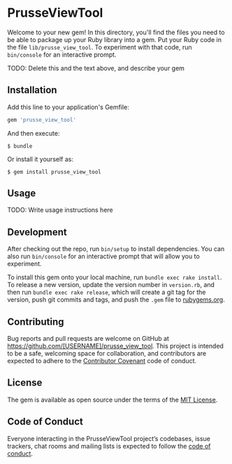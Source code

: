# PrusseViewTool

Welcome to your new gem! In this directory, you'll find the files you need to be able to package up your Ruby library into a gem. Put your Ruby code in the file `lib/prusse_view_tool`. To experiment with that code, run `bin/console` for an interactive prompt.

TODO: Delete this and the text above, and describe your gem

## Installation

Add this line to your application's Gemfile:

```ruby
gem 'prusse_view_tool'
```

And then execute:

    $ bundle

Or install it yourself as:

    $ gem install prusse_view_tool

## Usage

TODO: Write usage instructions here

## Development

After checking out the repo, run `bin/setup` to install dependencies. You can also run `bin/console` for an interactive prompt that will allow you to experiment.

To install this gem onto your local machine, run `bundle exec rake install`. To release a new version, update the version number in `version.rb`, and then run `bundle exec rake release`, which will create a git tag for the version, push git commits and tags, and push the `.gem` file to [rubygems.org](https://rubygems.org).

## Contributing

Bug reports and pull requests are welcome on GitHub at https://github.com/[USERNAME]/prusse_view_tool. This project is intended to be a safe, welcoming space for collaboration, and contributors are expected to adhere to the [Contributor Covenant](http://contributor-covenant.org) code of conduct.

## License

The gem is available as open source under the terms of the [MIT License](https://opensource.org/licenses/MIT).

## Code of Conduct

Everyone interacting in the PrusseViewTool project’s codebases, issue trackers, chat rooms and mailing lists is expected to follow the [code of conduct](https://github.com/[USERNAME]/prusse_view_tool/blob/master/CODE_OF_CONDUCT.md).
